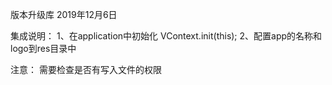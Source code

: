 版本升级库
 2019年12月6日

 集成说明：
 1、在application中初始化 VContext.init(this);
 2、配置app的名称和logo到res目录中

 注意：
    需要检查是否有写入文件的权限


